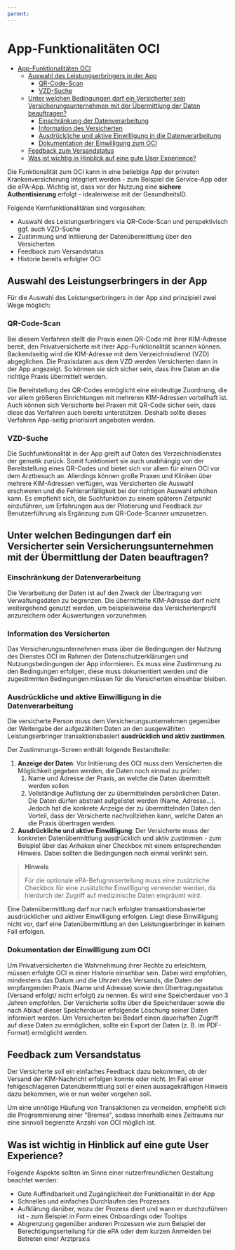 ```yaml
---
parent:
---
```

# App-Funktionalitäten OCI

- [App-Funktionalitäten OCI](#app-funktionalitäten-oci)
  - [Auswahl des Leistungserbringers in der App](#auswahl-des-leistungserbringers-in-der-app)
    - [QR-Code-Scan](#qr-code-scan)
    - [VZD-Suche](#vzd-suche)
  - [Unter welchen Bedingungen darf ein Versicherter sein Versicherungsunternehmen mit der Übermittlung der Daten beauftragen?](#unter-welchen-bedingungen-darf-ein-versicherter-sein-versicherungsunternehmen-mit-der-übermittlung-der-daten-beauftragen)
    - [Einschränkung der Datenverarbeitung](#einschränkung-der-datenverarbeitung)
    - [Information des Versicherten](#information-des-versicherten)
    - [Ausdrückliche und aktive Einwilligung in die Datenverarbeitung](#ausdrückliche-und-aktive-einwilligung-in-die-datenverarbeitung)
    - [Dokumentation der Einwilligung zum OCI](#dokumentation-der-einwilligung-zum-oci)
  - [Feedback zum Versandstatus](#feedback-zum-versandstatus)
  - [Was ist wichtig in Hinblick auf eine gute User Experience?](#was-ist-wichtig-in-hinblick-auf-eine-gute-user-experience)

Die Funktionalität zum OCI kann in eine beliebige App der privaten Krankenversicherung integriert werden - zum Beispiel die Service-App oder die ePA-App. Wichtig ist, dass vor der Nutzung eine **sichere Authentisierung** erfolgt - idealerweise mit der GesundheitsID.

Folgende Kernfunktionalitäten sind vorgesehen:

- Auswahl des Leistungserbringers via QR-Code-Scan und perspektivisch ggf. auch VZD-Suche
- Zustimmung und Initiierung der Datenübermittlung über den Versicherten
- Feedback zum Versandstatus
- Historie bereits erfolgter OCI

## Auswahl des Leistungserbringers in der App

Für die Auswahl des Leistungserbringers in der App sind prinzipiell zwei Wege möglich:

### QR-Code-Scan

Bei diesem Verfahren stellt die Praxis einen QR-Code mit ihrer KIM-Adresse bereit, den Privatversicherte mit ihrer App-Funktionalität scannen können. Backendseitig wird die KIM-Adresse mit dem Verzeichnisdienst (VZD) abgeglichen. Die Praxisdaten aus dem VZD werden Versicherten dann in der App angezeigt. So können sie sich sicher sein, dass ihre Daten an die richtige Praxis übermittelt werden.

Die Bereitstellung des QR-Codes ermöglicht eine eindeutige Zuordnung, die vor allem größeren Einrichtungen mit mehreren KIM-Adressen vorteilhaft ist. Auch können sich Versicherte bei Praxen mit QR-Code sicher sein, dass diese das Verfahren auch bereits unterstützen. Deshalb sollte dieses Verfahren App-seitig priorisiert angeboten werden.

### VZD-Suche

Die Suchfunktionalität in der App greift auf Daten des Verzeichnisdienstes der gematik zurück. Somit funktioniert sie auch unabhängig von der Bereitstellung eines QR-Codes und bietet sich vor allem für einen OCI vor dem Arztbesuch an. Allerdings können große Praxen und Kliniken über mehrere KIM-Adressen verfügen, was Versicherten die Auswahl erschweren und die Fehleranfälligkeit bei der richtigen Auswahl erhöhen kann. Es empfiehlt sich, die Suchfunktion zu einem späteren Zeitpunkt einzuführen, um Erfahrungen aus der Pilotierung und Feedback zur Benutzerführung als Ergänzung zum QR-Code-Scanner umzusetzen.

## Unter welchen Bedingungen darf ein Versicherter sein Versicherungsunternehmen mit der Übermittlung der Daten beauftragen?

### Einschränkung der Datenverarbeitung

Die Verarbeitung der Daten ist auf den Zweck der Übertragung von Verwaltungsdaten zu begrenzen. Die übermittelte KIM-Adresse darf nicht weitergehend genutzt werden, um beispielsweise das Versichertenprofil anzureichern oder Auswertungen vorzunehmen.

### Information des Versicherten

Das Versicherungsunternehmen muss über die Bedingungen der Nutzung des Dienstes OCI im Rahmen der Datenschutzerklärungen und Nutzungsbedingungen der App informieren. Es muss eine Zustimmung zu den Bedingungen erfolgen, diese muss dokumentiert werden und die zugestimmten Bedingungen müssen für die Versicherten einsehbar bleiben.

### Ausdrückliche und aktive Einwilligung in die Datenverarbeitung

Die versicherte Person muss dem Versicherungsunternehmen gegenüber der Weitergabe der aufgezählten Daten an den ausgewählten Leistungserbringer transaktionsbasiert **ausdrücklich und aktiv zustimmen**.

Der Zustimmungs-Screen enthält folgende Bestandteile:

1. **Anzeige der Daten**: Vor Initiierung des OCI muss dem Versicherten die Möglichkeit gegeben werden, die Daten noch einmal zu prüfen:
   1. Name und Adresse der Praxis, an welche die Daten übermittelt werden sollen
   2. Vollständige Auflistung der zu übermittelnden persönlichen Daten. Die Daten dürfen abstrakt aufgelistet werden (Name, Adresse...). Jedoch hat die konkrete Anzeige der zu übermittelnden Daten den Vorteil, dass der Versicherte nachvollziehen kann, welche Daten an die Praxis übertragen werden.
2. **Ausdrückliche und aktive Einwilligung**: Der Versicherte muss der konkreten Datenübermittlung ausdrücklich und aktiv zustimmen - zum Beispiel über das Anhaken einer Checkbox mit einem entsprechenden Hinweis. Dabei sollten die Bedingungen noch einmal verlinkt sein.

> **Hinweis**
>
> Für die optionale ePA-Befugnniserteilung muss eine zusätzliche Checkbox für eine zusätzliche Einwilligung verwendet werden, da hierdurch der Zugriff auf medizinische Daten eingräumt wird.

Eine Datenübermittlung darf nur nach erfolgter transaktionsbasierter ausdrücklicher und aktiver Einwilligung erfolgen. Liegt diese Einwilligung nicht vor, darf eine Datenübermittlung an den Leistungserbringer in keinem Fall erfolgen.

### Dokumentation der Einwilligung zum OCI

Um Privatversicherten die Wahrnehmung ihrer Rechte zu erleichtern, müssen erfolgte OCI in einer Historie einsehbar sein. Dabei wird empfohlen, mindestens das Datum und die Uhrzeit des Versands, die Daten der empfangenden Praxis (Name und Adresse) sowie den Übertragungsstatus (Versand erfolgt/ nicht erfolgt) zu nennen. Es wird eine Speicherdauer von 3 Jahren empfohlen. Der Versicherte sollte über die Speicherdauer sowie die nach Ablauf dieser Speicherdauer erfolgende Löschung seiner Daten informiert werden. Um Versicherten bei Bedarf einen dauerhaften Zugriff auf diese Daten zu ermöglichen, sollte ein Export der Daten (z. B. im PDF-Format) ermöglicht werden.

## Feedback zum Versandstatus

Der Versicherte soll ein einfaches Feedback dazu bekommen, ob der Versand der KIM-Nachricht erfolgen konnte oder nicht. Im Fall einer fehlgeschlagenen Datenübermittlung soll er einen aussagekräftigen Hinweis dazu bekommen, wie er nun weiter vorgehen soll.

Um eine unnötige Häufung von Transaktionen zu vermeiden, empfiehlt sich die Programmierung einer "Bremse", sodass innerhalb eines Zeitraums nur eine sinnvoll begrenzte Anzahl von OCI möglich ist.

## Was ist wichtig in Hinblick auf eine gute User Experience?

Folgende Aspekte sollten im Sinne einer nutzerfreundlichen Gestaltung beachtet werden:

- Gute Auffindbarkeit und Zugänglichkeit der Funktionalität in der App
- Schnelles und einfaches Durchlaufen des Prozesses
- Aufklärung darüber, wozu der Prozess dient und wann er durchzuführen ist - zum Beispiel in Form eines Onboardings oder Tooltips
- Abgrenzung gegenüber anderen Prozessen wie zum Beispiel der Berechtigungserteilung für die ePA oder dem kurzen Anmelden bei Betreten einer Arztpraxis
